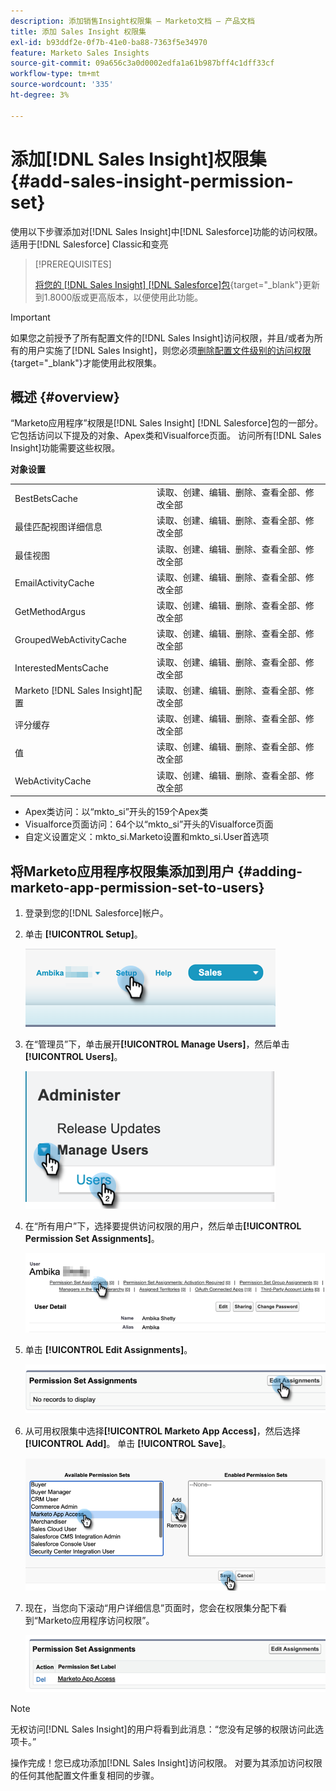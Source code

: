```yaml
---
description: 添加销售Insight权限集 — Marketo文档 — 产品文档
title: 添加 Sales Insight 权限集
exl-id: b93ddf2e-0f7b-41e0-ba88-7363f5e34970
feature: Marketo Sales Insights
source-git-commit: 09a656c3a0d0002edfa1a61b987bff4c1dff33cf
workflow-type: tm+mt
source-wordcount: '335'
ht-degree: 3%

---
```


# 添加[!DNL Sales Insight]权限集 {#add-sales-insight-permission-set}

使用以下步骤添加对[!DNL Sales Insight]中[!DNL Salesforce]功能的访问权限。 适用于[!DNL Salesforce] Classic和变亮

>[!PREREQUISITES]
>
>[将您的 [!DNL Sales Insight] [!DNL Salesforce]包](/help/marketo/product-docs/marketo-sales-insight/msi-for-salesforce/upgrading/upgrading-your-msi-package.md){target="_blank"}更新到1.8000版或更高版本，以便使用此功能。

>[!IMPORTANT]
>
>如果您之前授予了所有配置文件的[!DNL Sales Insight]访问权限，并且/或者为所有的用户实施了[!DNL Sales Insight]，则您必须[删除配置文件级别的访问权限](/help/marketo/product-docs/marketo-sales-insight/msi-for-salesforce/configuration/remove-sales-insight-access.md){target="_blank"}才能使用此权限集。

## 概述 {#overview}

“Marketo应用程序”权限是[!DNL Sales Insight] [!DNL Salesforce]包的一部分。 它包括访问以下提及的对象、Apex类和Visualforce页面。 访问所有[!DNL Sales Insight]功能需要这些权限。

**对象设置**

<table>
 <tbody>
 <tr>
   <td>BestBetsCache</td>
   <td>读取、创建、编辑、删除、查看全部、修改全部</td>
  </tr>
  <tr>
   <td>最佳匹配视图详细信息</td>
   <td>读取、创建、编辑、删除、查看全部、修改全部</td>
  </tr>
  <tr>
   <td>最佳视图</td>
   <td>读取、创建、编辑、删除、查看全部、修改全部</td>
  </tr>
  <tr>
   <td>EmailActivityCache</td>
   <td>读取、创建、编辑、删除、查看全部、修改全部</td>
  </tr>
  <tr>
   <td>GetMethodArgus</td>
   <td>读取、创建、编辑、删除、查看全部、修改全部</td>
  </tr>
  <tr>
   <td>GroupedWebActivityCache</td>
   <td>读取、创建、编辑、删除、查看全部、修改全部</td>
  </tr>
  <tr>
   <td>InterestedMentsCache</td>
   <td>读取、创建、编辑、删除、查看全部、修改全部</td>
  </tr>
  <tr>
   <td>Marketo [!DNL Sales Insight]配置</td>
   <td>读取、创建、编辑、删除、查看全部、修改全部</td>
  </tr>
  <tr>
   <td>评分缓存</td>
   <td>读取、创建、编辑、删除、查看全部、修改全部</td>
  </tr>
  <tr>
   <td>值</td>
   <td>读取、创建、编辑、删除、查看全部、修改全部</td>
  </tr>
  <tr>
   <td>WebActivityCache</td>
   <td>读取、创建、编辑、删除、查看全部、修改全部</td>
  </tr>
 </tbody>
</table>

* Apex类访问：以“mkto_si”开头的159个Apex类
* Visualforce页面访问：64个以“mkto_si”开头的Visualforce页面
* 自定义设置定义：mkto_si.Marketo设置和mkto_si.User首选项

## 将Marketo应用程序权限集添加到用户 {#adding-marketo-app-permission-set-to-users}

1. 登录到您的[!DNL Salesforce]帐户。

1. 单击 **[!UICONTROL Setup]**。

   ![](assets/add-sales-insight-permission-set-1.png)

1. 在“管理员”下，单击展开&#x200B;**[!UICONTROL Manage Users]**，然后单击&#x200B;**[!UICONTROL Users]**。

   ![](assets/add-sales-insight-permission-set-2.png)

1. 在“所有用户”下，选择要提供访问权限的用户，然后单击&#x200B;**[!UICONTROL Permission Set Assignments]**。

   ![](assets/add-sales-insight-permission-set-3.png)

1. 单击 **[!UICONTROL Edit Assignments]**。

   ![](assets/add-sales-insight-permission-set-4.png)

1. 从可用权限集中选择&#x200B;**[!UICONTROL Marketo App Access]**，然后选择&#x200B;**[!UICONTROL Add]**。 单击 **[!UICONTROL Save]**。

   ![](assets/add-sales-insight-permission-set-5.png)

1. 现在，当您向下滚动“用户详细信息”页面时，您会在权限集分配下看到“Marketo应用程序访问权限”。

   ![](assets/add-sales-insight-permission-set-6.png)

>[!NOTE]
>
>无权访问[!DNL Sales Insight]的用户将看到此消息：“您没有足够的权限访问此选项卡。”

操作完成！您已成功添加[!DNL Sales Insight]访问权限。 对要为其添加访问权限的任何其他配置文件重复相同的步骤。
